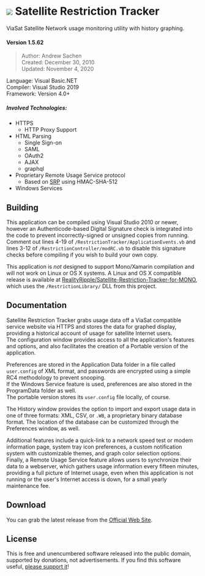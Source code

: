 # ![](https://realityripple.com/Software/Applications/Satellite-Restriction-Tracker/favicon-32x32.png) Satellite Restriction Tracker
ViaSat Satellite Network usage monitoring utility with history graphing.

#### Version 1.5.62
> Author: Andrew Sachen  
> Created: December 30, 2010  
> Updated: November 4, 2020  

Language: Visual Basic.NET  
Compiler: Visual Studio 2019  
Framework: Version 4.0+

##### Involved Technologies:
* HTTPS
  * HTTP Proxy Support
* HTML Parsing
  * Single Sign-on
  * SAML
  * OAuth2
  * AJAX
  * graphql
* Proprietary Remote Usage Service protocol
  * Based on [SRP](https://en.wikipedia.org/wiki/Secure_Remote_Password_protocol) using HMAC-SHA-512
* Windows Services

## Building
This application can be compiled using Visual Studio 2010 or newer, however an Authenticode-based Digital Signature check is integrated into the code to prevent incorrectly-signed or unsigned copies from running. Comment out lines 4-19 of `/RestrictionTracker/ApplicationEvents.vb` and lines 3-12 of `/RestrictionController/modRC.vb` to disable this signature checks before compiling if you wish to build your own copy.

This application is *not* designed to support Mono/Xamarin compilation and will not work on Linux or OS X systems. A Linux and OS X compatible release is available at [RealityRipple/Satellite-Restriction-Tracker-for-MONO](https://github.com/RealityRipple/Satellite-Restriction-Tracker-for-MONO), which uses the `/RestrictionLibrary/` DLL from this project.

## Documentation
Satellite Restriction Tracker grabs usage data off a ViaSat compatible service website via HTTPS and stores the data for graphed display, providing a historical account of usage for satellite Internet users.  
The configuration window provides access to all the application's features and options, and also facilitates the creation of a Portable version of the application.

Preferences are stored in the Application Data folder in a file called `user.config` of XML format, and passwords are encrypted using a simple RC4 methodology to prevent snooping.  
If the Windows Service feature is used, preferences are also stored in the ProgramData folder as well.  
The portable version stores its `user.config` file locally, of course.

The History window provides the option to import and export usage data in one of three formats: XML, CSV, or `.WB`, a proprietary binary database format. The location of the database can be customized through the Preferences window, as well.

Additional features include a quick-link to a network speed test or modem information page, system tray icon preferences, a custom notification system with customizable themes, and graph color selection options.  
Finally, a Remote Usage Service feature allows users to synchronize their data to a webserver, which gathers usage information every fifteen minutes, providing a full picture of Internet usage, even when this application is not running or the user's Internet access is down, for a small yearly maintenance fee.

## Download
You can grab the latest release from the [Official Web Site](https://realityripple.com/Software/Applications/Satellite-Restriction-Tracker/).

## License
This is free and unencumbered software released into the public domain, supported by donations, not advertisements. If you find this software useful, [please support it](https://realityripple.com/donate.php?itm=Satellite+Restriction+Tracker)!
